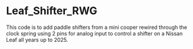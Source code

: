 # Leaf_Shifter_RWG
This code is to add paddle shifters from a mini cooper rewired through the clock spring using 2 pins for analog input to control a shifter on a Nissan Leaf all years up to 2025.
